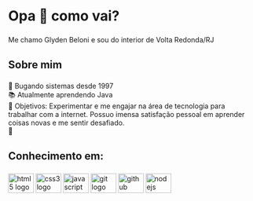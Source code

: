 <h1 align="left">Opa 👋 como vai?</h1>

###

<p align="left">Me chamo Glyden Beloni e sou do interior de Volta Redonda/RJ</p>

###

<h2 align="left">Sobre mim</h2>

###

<p align="left">🤟  Bugando sistemas desde 1997<br>📚 Atualmente aprendendo Java<br>🎯 Objetivos: Experimentar e me engajar na área de tecnologia para trabalhar com a internet. Possuo imensa satisfação pessoal em aprender coisas novas e me sentir desafiado.<br>🎲</p>

###

<h2 align="left">Conhecimento em:</h2>

###

<div align="left">
  <img src="https://cdn.jsdelivr.net/gh/devicons/devicon/icons/html5/html5-original.svg" height="40" width="52" alt="html5 logo"  />
  <img src="https://cdn.jsdelivr.net/gh/devicons/devicon/icons/css3/css3-original.svg" height="40" width="52" alt="css3 logo"  />
  <img src="https://cdn.jsdelivr.net/gh/devicons/devicon/icons/javascript/javascript-original.svg" height="40" width="52" alt="javascript logo"  />
  <img src="https://cdn.jsdelivr.net/gh/devicons/devicon/icons/git/git-original.svg" height="40" width="52" alt="git logo"  />
  <img src="https://cdn.jsdelivr.net/gh/devicons/devicon/icons/github/github-original.svg" height="40" width="52" alt="github logo"  />
  <img src="https://cdn.jsdelivr.net/gh/devicons/devicon/icons/nodejs/nodejs-original.svg" height="40" width="52" alt="nodejs logo"  />
</div>

###
